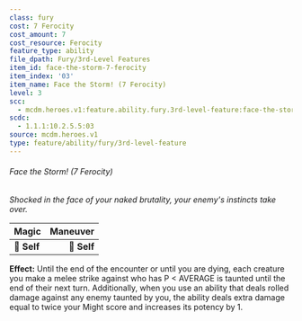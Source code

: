```yaml
---
class: fury
cost: 7 Ferocity
cost_amount: 7
cost_resource: Ferocity
feature_type: ability
file_dpath: Fury/3rd-Level Features
item_id: face-the-storm-7-ferocity
item_index: '03'
item_name: Face the Storm! (7 Ferocity)
level: 3
scc:
  - mcdm.heroes.v1:feature.ability.fury.3rd-level-feature:face-the-storm-7-ferocity
scdc:
  - 1.1.1:10.2.5.5:03
source: mcdm.heroes.v1
type: feature/ability/fury/3rd-level-feature
---
```


###### Face the Storm! (7 Ferocity)

*Shocked in the face of your naked brutality, your enemy's instincts take over.*

| **Magic**   | **Maneuver** |
| ----------- | -----------: |
| **📏 Self** |  **🎯 Self** |

**Effect:** Until the end of the encounter or until you are dying, each creature you make a melee strike against who has P < AVERAGE is taunted until the end of their next turn. Additionally, when you use an ability that deals rolled damage against any enemy taunted by you, the ability deals extra damage equal to twice your Might score and increases its potency by 1.
